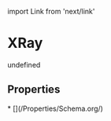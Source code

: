 import Link from 'next/link'
# XRay

undefined

## Properties

<Grid>
* [](/Properties/Schema.org/)

</Grid>

